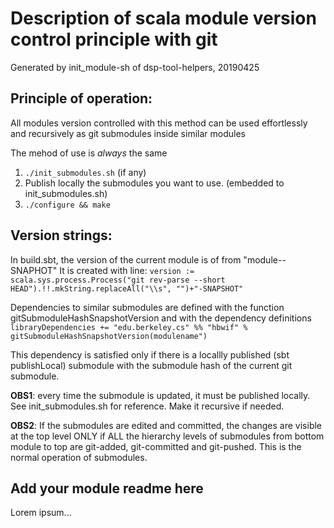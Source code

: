 # Description of scala module version control principle with git
Generated by init_module-sh of dsp-tool-helpers, 20190425

## Principle of operation:
All modules version controlled with this method can be used effortlessly 
and recursively as git submodules inside similar modules

The mehod of use is _always_ the same
1. `./init_submodules.sh` (if any)
2. Publish locally the submodules you want to use.
    (embedded to init_submodules.sh)
3. `./configure && make`

## Version strings:
In build.sbt, the version of the current module is of from
"module-<commit-hash>-SNAPHOT"
It is created with line: 
`version := scala.sys.process.Process("git rev-parse --short HEAD").!!.mkString.replaceAll("\\s", "")+"-SNAPSHOT"`

Dependencies to similar submodules are defined with the 
function gitSubmoduleHashSnapshotVersion
and with the dependency definitions
`libraryDependencies += "edu.berkeley.cs" %% "hbwif" % gitSubmoduleHashSnapshotVersion(modulename")`

This dependency is satisfied only if there is a locallly published (sbt publishLocal) submodule 
with the submodule hash of the current git submodule.

**OBS1**: every time the submodule is updated, it must be published locally.
See init_submodules.sh for reference. Make it recursive if needed.

**OBS2**: If the submodules are edited and committed, the changes are visible 
at the top level ONLY if ALL the hierarchy levels of submodules from bottom 
module to top are git-added, git-committed and git-pushed.
This is the normal operation of submodules.

## Add your module readme here
Lorem ipsum...

